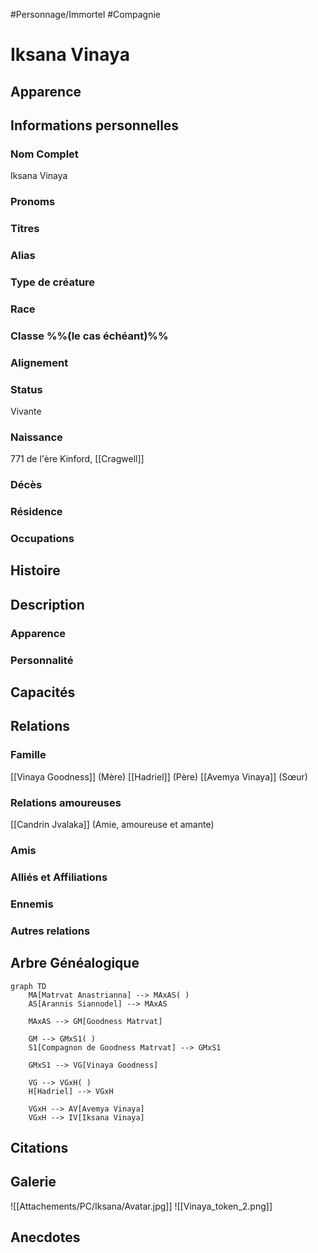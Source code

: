 #Personnage/Immortel
#Compagnie

# Iksana Vinaya

## Apparence

## Informations personnelles
### Nom Complet
Iksana Vinaya

### Pronoms
### Titres
### Alias
### Type de créature
### Race
### Classe %%(le cas échéant)%%
### Alignement
### Status
Vivante
### Naissance
771 de l'ère Kinford, [[Cragwell]]

### Décès
### Résidence
### Occupations

## Histoire

## Description
### Apparence

### Personnalité

## Capacités

## Relations
### Famille
[[Vinaya Goodness]] (Mère)
[[Hadriel]] (Père)
[[Avemya Vinaya]] (Sœur)

### Relations amoureuses
[[Candrin Jvalaka]] (Amie, amoureuse et amante)

### Amis
### Alliés et Affiliations
### Ennemis
### Autres relations

## Arbre Généalogique
```mermaid
graph TD
    MA[Matrvat Anastrianna] --> MAxAS( )
    AS[Arannis Siannodel] --> MAxAS

    MAxAS --> GM[Goodness Matrvat]

	GM --> GMxS1( )
    S1[Compagnon de Goodness Matrvat] --> GMxS1
    
    GMxS1 --> VG[Vinaya Goodness]

	VG --> VGxH( )
    H[Hadriel] --> VGxH

	VGxH --> AV[Avemya Vinaya]
	VGxH --> IV[Iksana Vinaya]
```

## Citations

## Galerie
![[Attachements/PC/Iksana/Avatar.jpg]]
![[Vinaya_token_2.png]]

## Anecdotes
